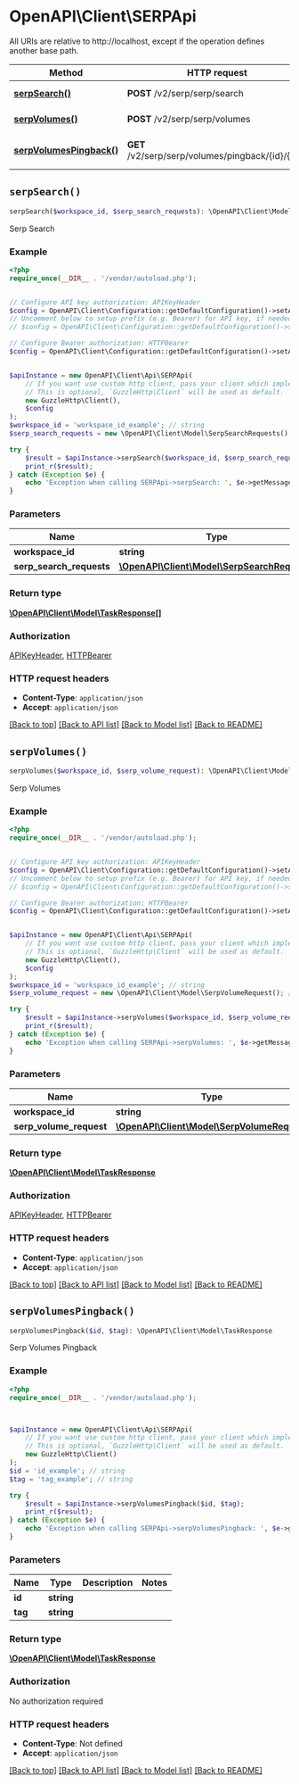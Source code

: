 # OpenAPI\Client\SERPApi

All URIs are relative to http://localhost, except if the operation defines another base path.

| Method | HTTP request | Description |
| ------------- | ------------- | ------------- |
| [**serpSearch()**](SERPApi.md#serpSearch) | **POST** /v2/serp/serp/search | Serp Search |
| [**serpVolumes()**](SERPApi.md#serpVolumes) | **POST** /v2/serp/serp/volumes | Serp Volumes |
| [**serpVolumesPingback()**](SERPApi.md#serpVolumesPingback) | **GET** /v2/serp/serp/volumes/pingback/{id}/{tag} | Serp Volumes Pingback |


## `serpSearch()`

```php
serpSearch($workspace_id, $serp_search_requests): \OpenAPI\Client\Model\TaskResponse[]
```

Serp Search

### Example

```php
<?php
require_once(__DIR__ . '/vendor/autoload.php');


// Configure API key authorization: APIKeyHeader
$config = OpenAPI\Client\Configuration::getDefaultConfiguration()->setApiKey('Api-Key', 'YOUR_API_KEY');
// Uncomment below to setup prefix (e.g. Bearer) for API key, if needed
// $config = OpenAPI\Client\Configuration::getDefaultConfiguration()->setApiKeyPrefix('Api-Key', 'Bearer');

// Configure Bearer authorization: HTTPBearer
$config = OpenAPI\Client\Configuration::getDefaultConfiguration()->setAccessToken('YOUR_ACCESS_TOKEN');


$apiInstance = new OpenAPI\Client\Api\SERPApi(
    // If you want use custom http client, pass your client which implements `GuzzleHttp\ClientInterface`.
    // This is optional, `GuzzleHttp\Client` will be used as default.
    new GuzzleHttp\Client(),
    $config
);
$workspace_id = 'workspace_id_example'; // string
$serp_search_requests = new \OpenAPI\Client\Model\SerpSearchRequests(); // \OpenAPI\Client\Model\SerpSearchRequests

try {
    $result = $apiInstance->serpSearch($workspace_id, $serp_search_requests);
    print_r($result);
} catch (Exception $e) {
    echo 'Exception when calling SERPApi->serpSearch: ', $e->getMessage(), PHP_EOL;
}
```

### Parameters

| Name | Type | Description  | Notes |
| ------------- | ------------- | ------------- | ------------- |
| **workspace_id** | **string**|  | |
| **serp_search_requests** | [**\OpenAPI\Client\Model\SerpSearchRequests**](../Model/SerpSearchRequests.md)|  | |

### Return type

[**\OpenAPI\Client\Model\TaskResponse[]**](../Model/TaskResponse.md)

### Authorization

[APIKeyHeader](../../README.md#APIKeyHeader), [HTTPBearer](../../README.md#HTTPBearer)

### HTTP request headers

- **Content-Type**: `application/json`
- **Accept**: `application/json`

[[Back to top]](#) [[Back to API list]](../../README.md#endpoints)
[[Back to Model list]](../../README.md#models)
[[Back to README]](../../README.md)

## `serpVolumes()`

```php
serpVolumes($workspace_id, $serp_volume_request): \OpenAPI\Client\Model\TaskResponse
```

Serp Volumes

### Example

```php
<?php
require_once(__DIR__ . '/vendor/autoload.php');


// Configure API key authorization: APIKeyHeader
$config = OpenAPI\Client\Configuration::getDefaultConfiguration()->setApiKey('Api-Key', 'YOUR_API_KEY');
// Uncomment below to setup prefix (e.g. Bearer) for API key, if needed
// $config = OpenAPI\Client\Configuration::getDefaultConfiguration()->setApiKeyPrefix('Api-Key', 'Bearer');

// Configure Bearer authorization: HTTPBearer
$config = OpenAPI\Client\Configuration::getDefaultConfiguration()->setAccessToken('YOUR_ACCESS_TOKEN');


$apiInstance = new OpenAPI\Client\Api\SERPApi(
    // If you want use custom http client, pass your client which implements `GuzzleHttp\ClientInterface`.
    // This is optional, `GuzzleHttp\Client` will be used as default.
    new GuzzleHttp\Client(),
    $config
);
$workspace_id = 'workspace_id_example'; // string
$serp_volume_request = new \OpenAPI\Client\Model\SerpVolumeRequest(); // \OpenAPI\Client\Model\SerpVolumeRequest

try {
    $result = $apiInstance->serpVolumes($workspace_id, $serp_volume_request);
    print_r($result);
} catch (Exception $e) {
    echo 'Exception when calling SERPApi->serpVolumes: ', $e->getMessage(), PHP_EOL;
}
```

### Parameters

| Name | Type | Description  | Notes |
| ------------- | ------------- | ------------- | ------------- |
| **workspace_id** | **string**|  | |
| **serp_volume_request** | [**\OpenAPI\Client\Model\SerpVolumeRequest**](../Model/SerpVolumeRequest.md)|  | |

### Return type

[**\OpenAPI\Client\Model\TaskResponse**](../Model/TaskResponse.md)

### Authorization

[APIKeyHeader](../../README.md#APIKeyHeader), [HTTPBearer](../../README.md#HTTPBearer)

### HTTP request headers

- **Content-Type**: `application/json`
- **Accept**: `application/json`

[[Back to top]](#) [[Back to API list]](../../README.md#endpoints)
[[Back to Model list]](../../README.md#models)
[[Back to README]](../../README.md)

## `serpVolumesPingback()`

```php
serpVolumesPingback($id, $tag): \OpenAPI\Client\Model\TaskResponse
```

Serp Volumes Pingback

### Example

```php
<?php
require_once(__DIR__ . '/vendor/autoload.php');



$apiInstance = new OpenAPI\Client\Api\SERPApi(
    // If you want use custom http client, pass your client which implements `GuzzleHttp\ClientInterface`.
    // This is optional, `GuzzleHttp\Client` will be used as default.
    new GuzzleHttp\Client()
);
$id = 'id_example'; // string
$tag = 'tag_example'; // string

try {
    $result = $apiInstance->serpVolumesPingback($id, $tag);
    print_r($result);
} catch (Exception $e) {
    echo 'Exception when calling SERPApi->serpVolumesPingback: ', $e->getMessage(), PHP_EOL;
}
```

### Parameters

| Name | Type | Description  | Notes |
| ------------- | ------------- | ------------- | ------------- |
| **id** | **string**|  | |
| **tag** | **string**|  | |

### Return type

[**\OpenAPI\Client\Model\TaskResponse**](../Model/TaskResponse.md)

### Authorization

No authorization required

### HTTP request headers

- **Content-Type**: Not defined
- **Accept**: `application/json`

[[Back to top]](#) [[Back to API list]](../../README.md#endpoints)
[[Back to Model list]](../../README.md#models)
[[Back to README]](../../README.md)
